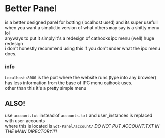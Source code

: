 # Better Panel
is a better designed panel for botting (localhost used) and its super usefull when you want a simplictic version of what others may say is a shitty menu lol <br> anyways to put it simply it's a redesign of cathooks ipc menu (well) huge redesign <br> i don't honestly recommend using this if you don't under what the ipc menu does.

### info
`Localhost:8080` is the port where the website runs (type into any browser)
has less information from the base of IPC menu cathook uses.
<br>
other than this it's a pretty simple menu

## ALSO!
use `account.txt` instead of `accounts.txt` and user_instances is replaced with user-accounts <br> where this is located is `Bot-Panel/account/` <i> DO NOT PUT ACCOUNT.TXT IN THE MAIN DIRECTORY!!!! </i>
